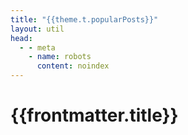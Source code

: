 ```yaml
---
title: "{{theme.t.popularPosts}}"
layout: util
head:
  - - meta
    - name: robots
      content: noindex
---
```


<script setup>
import PopularPostsList from 'vitepress-sls-blog-tmpl/PopularPostsList.vue'
import { useData } from 'vitepress'
import { inject } from 'vue'

const { theme, params, localeIndex, frontmatter } = useData()
const posts = inject('posts')
</script>

# {{frontmatter.title}}

<PopularPostsList
  :allPosts="posts[localeIndex]"
  :curPage="params.page"
/>
